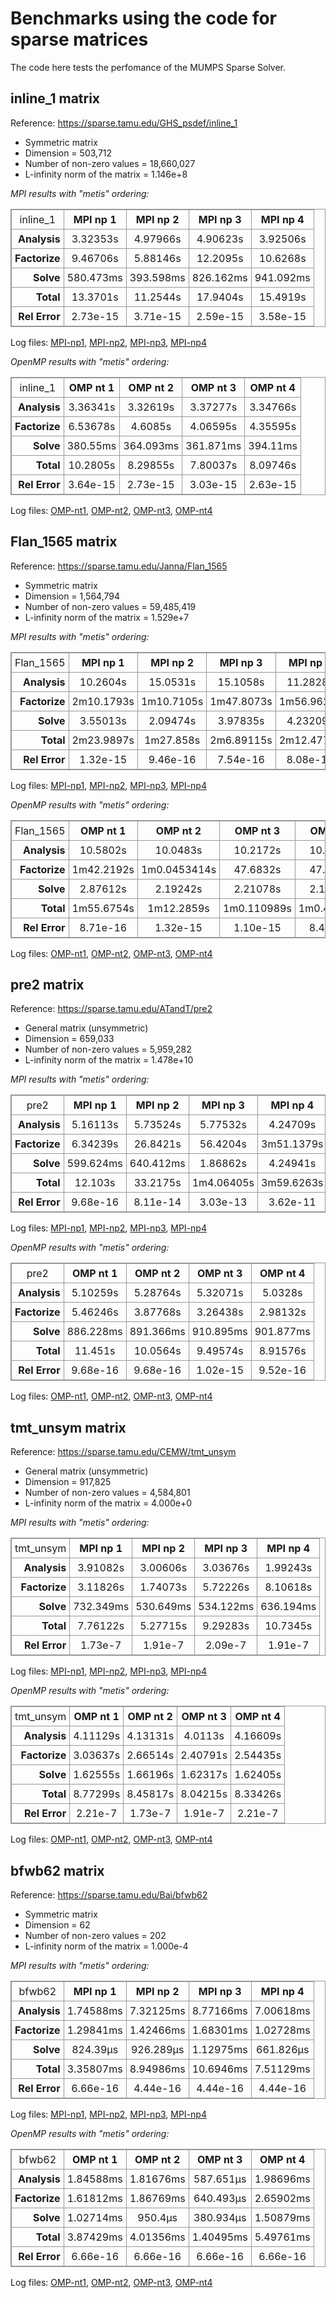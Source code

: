# Benchmarks using the code for sparse matrices

The code here tests the perfomance of the MUMPS Sparse Solver.

## inline_1 matrix

Reference: https://sparse.tamu.edu/GHS_psdef/inline_1

* Symmetric matrix
* Dimension = 503,712
* Number of non-zero values = 18,660,027
* L-infinity norm of the matrix = 1.146e+8

_MPI results with "metis" ordering:_

<table style="border: 1px solid #979797; border-collapse: collapse;">
  <tr>
    <td style="border: 1px solid #979797; border-collapse: collapse; text-align: center; padding: 5px;">inline_1</td>
    <th style="border: 1px solid #979797; border-collapse: collapse; text-align: center; padding: 5px;">MPI np 1</th>
    <th style="border: 1px solid #979797; border-collapse: collapse; text-align: center; padding: 5px;">MPI np 2</th>
    <th style="border: 1px solid #979797; border-collapse: collapse; text-align: center; padding: 5px;">MPI np 3</th>
    <th style="border: 1px solid #979797; border-collapse: collapse; text-align: center; padding: 5px;">MPI np 4</th>
  </tr>
  <tr>
    <th style="border: 1px solid #979797; border-collapse: collapse; text-align: right; padding: 5px;">Analysis</th>
    <td style="border: 1px solid #979797; border-collapse: collapse; text-align: center; padding: 5px;">3.32353s</td>
    <td style="border: 1px solid #979797; border-collapse: collapse; text-align: center; padding: 5px;">4.97966s</td>
    <td style="border: 1px solid #979797; border-collapse: collapse; text-align: center; padding: 5px;">4.90623s</td>
    <td style="border: 1px solid #979797; border-collapse: collapse; text-align: center; padding: 5px;">3.92506s</td>
  </tr>
  <tr>
    <th style="border: 1px solid #979797; border-collapse: collapse; text-align: right; padding: 5px;">Factorize</th>
    <td style="border: 1px solid #979797; border-collapse: collapse; text-align: center; padding: 5px;">9.46706s</td>
    <td style="border: 1px solid #979797; border-collapse: collapse; text-align: center; padding: 5px;">5.88146s</td>
    <td style="border: 1px solid #979797; border-collapse: collapse; text-align: center; padding: 5px;">12.2095s</td>
    <td style="border: 1px solid #979797; border-collapse: collapse; text-align: center; padding: 5px;">10.6268s</td>
  </tr>
  <tr>
    <th style="border: 1px solid #979797; border-collapse: collapse; text-align: right; padding: 5px;">Solve</th>
    <td style="border: 1px solid #979797; border-collapse: collapse; text-align: center; padding: 5px;">580.473ms</td>
    <td style="border: 1px solid #979797; border-collapse: collapse; text-align: center; padding: 5px;">393.598ms</td>
    <td style="border: 1px solid #979797; border-collapse: collapse; text-align: center; padding: 5px;">826.162ms</td>
    <td style="border: 1px solid #979797; border-collapse: collapse; text-align: center; padding: 5px;">941.092ms</td>
  </tr>
  <tr>
    <th style="border: 1px solid #979797; border-collapse: collapse; text-align: right; padding: 5px;">Total</th>
    <td style="border: 1px solid #979797; border-collapse: collapse; text-align: center; padding: 5px;">13.3701s</td>
    <td style="border: 1px solid #979797; border-collapse: collapse; text-align: center; padding: 5px;">11.2544s</td>
    <td style="border: 1px solid #979797; border-collapse: collapse; text-align: center; padding: 5px;">17.9404s</td>
    <td style="border: 1px solid #979797; border-collapse: collapse; text-align: center; padding: 5px;">15.4919s</td>
  </tr>
  <tr>
    <th style="border: 1px solid #979797; border-collapse: collapse; text-align: right; padding: 5px;">Rel Error</th>
    <td style="border: 1px solid #979797; border-collapse: collapse; text-align: center; padding: 5px;">2.73e-15</td>
    <td style="border: 1px solid #979797; border-collapse: collapse; text-align: center; padding: 5px;">3.71e-15</td>
    <td style="border: 1px solid #979797; border-collapse: collapse; text-align: center; padding: 5px;">2.59e-15</td>
    <td style="border: 1px solid #979797; border-collapse: collapse; text-align: center; padding: 5px;">3.58e-15</td>
  </tr>
</table>


Log files: [MPI-np1](https://github.com/cpmech/laclib/blob/main/benchmarks/sparse/results/mumps_inline_1_metis_mpi1.txt), 
[MPI-np2](https://github.com/cpmech/laclib/blob/main/benchmarks/sparse/results/mumps_inline_1_metis_mpi2.txt), 
[MPI-np3](https://github.com/cpmech/laclib/blob/main/benchmarks/sparse/results/mumps_inline_1_metis_mpi3.txt), 
[MPI-np4](https://github.com/cpmech/laclib/blob/main/benchmarks/sparse/results/mumps_inline_1_metis_mpi4.txt)

_OpenMP results with "metis" ordering:_

<table style="border: 1px solid #979797; border-collapse: collapse;">
  <tr>
    <td style="border: 1px solid #979797; border-collapse: collapse; text-align: center; padding: 5px;">inline_1</td>
    <th style="border: 1px solid #979797; border-collapse: collapse; text-align: center; padding: 5px;">OMP nt 1</th>
    <th style="border: 1px solid #979797; border-collapse: collapse; text-align: center; padding: 5px;">OMP nt 2</th>
    <th style="border: 1px solid #979797; border-collapse: collapse; text-align: center; padding: 5px;">OMP nt 3</th>
    <th style="border: 1px solid #979797; border-collapse: collapse; text-align: center; padding: 5px;">OMP nt 4</th>
  </tr>
  <tr>
    <th style="border: 1px solid #979797; border-collapse: collapse; text-align: right; padding: 5px;">Analysis</th>
    <td style="border: 1px solid #979797; border-collapse: collapse; text-align: center; padding: 5px;">3.36341s</td>
    <td style="border: 1px solid #979797; border-collapse: collapse; text-align: center; padding: 5px;">3.32619s</td>
    <td style="border: 1px solid #979797; border-collapse: collapse; text-align: center; padding: 5px;">3.37277s</td>
    <td style="border: 1px solid #979797; border-collapse: collapse; text-align: center; padding: 5px;">3.34766s</td>
  </tr>
  <tr>
    <th style="border: 1px solid #979797; border-collapse: collapse; text-align: right; padding: 5px;">Factorize</th>
    <td style="border: 1px solid #979797; border-collapse: collapse; text-align: center; padding: 5px;">6.53678s</td>
    <td style="border: 1px solid #979797; border-collapse: collapse; text-align: center; padding: 5px;">4.6085s</td>
    <td style="border: 1px solid #979797; border-collapse: collapse; text-align: center; padding: 5px;">4.06595s</td>
    <td style="border: 1px solid #979797; border-collapse: collapse; text-align: center; padding: 5px;">4.35595s</td>
  </tr>
  <tr>
    <th style="border: 1px solid #979797; border-collapse: collapse; text-align: right; padding: 5px;">Solve</th>
    <td style="border: 1px solid #979797; border-collapse: collapse; text-align: center; padding: 5px;">380.55ms</td>
    <td style="border: 1px solid #979797; border-collapse: collapse; text-align: center; padding: 5px;">364.093ms</td>
    <td style="border: 1px solid #979797; border-collapse: collapse; text-align: center; padding: 5px;">361.871ms</td>
    <td style="border: 1px solid #979797; border-collapse: collapse; text-align: center; padding: 5px;">394.11ms</td>
  </tr>
  <tr>
    <th style="border: 1px solid #979797; border-collapse: collapse; text-align: right; padding: 5px;">Total</th>
    <td style="border: 1px solid #979797; border-collapse: collapse; text-align: center; padding: 5px;">10.2805s</td>
    <td style="border: 1px solid #979797; border-collapse: collapse; text-align: center; padding: 5px;">8.29855s</td>
    <td style="border: 1px solid #979797; border-collapse: collapse; text-align: center; padding: 5px;">7.80037s</td>
    <td style="border: 1px solid #979797; border-collapse: collapse; text-align: center; padding: 5px;">8.09746s</td>
  </tr>
  <tr>
    <th style="border: 1px solid #979797; border-collapse: collapse; text-align: right; padding: 5px;">Rel Error</th>
    <td style="border: 1px solid #979797; border-collapse: collapse; text-align: center; padding: 5px;">3.64e-15</td>
    <td style="border: 1px solid #979797; border-collapse: collapse; text-align: center; padding: 5px;">2.73e-15</td>
    <td style="border: 1px solid #979797; border-collapse: collapse; text-align: center; padding: 5px;">3.03e-15</td>
    <td style="border: 1px solid #979797; border-collapse: collapse; text-align: center; padding: 5px;">2.63e-15</td>
  </tr>
</table>


Log files: [OMP-nt1](https://github.com/cpmech/laclib/blob/main/benchmarks/sparse/results/mumps_inline_1_metis_omp1.txt), 
[OMP-nt2](https://github.com/cpmech/laclib/blob/main/benchmarks/sparse/results/mumps_inline_1_metis_omp2.txt), 
[OMP-nt3](https://github.com/cpmech/laclib/blob/main/benchmarks/sparse/results/mumps_inline_1_metis_omp3.txt), 
[OMP-nt4](https://github.com/cpmech/laclib/blob/main/benchmarks/sparse/results/mumps_inline_1_metis_omp4.txt)


## Flan_1565 matrix

Reference: https://sparse.tamu.edu/Janna/Flan_1565

* Symmetric matrix
* Dimension = 1,564,794
* Number of non-zero values = 59,485,419
* L-infinity norm of the matrix = 1.529e+7

_MPI results with "metis" ordering:_

<table style="border: 1px solid #979797; border-collapse: collapse;">
  <tr>
    <td style="border: 1px solid #979797; border-collapse: collapse; text-align: center; padding: 5px;">Flan_1565</td>
    <th style="border: 1px solid #979797; border-collapse: collapse; text-align: center; padding: 5px;">MPI np 1</th>
    <th style="border: 1px solid #979797; border-collapse: collapse; text-align: center; padding: 5px;">MPI np 2</th>
    <th style="border: 1px solid #979797; border-collapse: collapse; text-align: center; padding: 5px;">MPI np 3</th>
    <th style="border: 1px solid #979797; border-collapse: collapse; text-align: center; padding: 5px;">MPI np 4</th>
  </tr>
  <tr>
    <th style="border: 1px solid #979797; border-collapse: collapse; text-align: right; padding: 5px;">Analysis</th>
    <td style="border: 1px solid #979797; border-collapse: collapse; text-align: center; padding: 5px;">10.2604s</td>
    <td style="border: 1px solid #979797; border-collapse: collapse; text-align: center; padding: 5px;">15.0531s</td>
    <td style="border: 1px solid #979797; border-collapse: collapse; text-align: center; padding: 5px;">15.1058s</td>
    <td style="border: 1px solid #979797; border-collapse: collapse; text-align: center; padding: 5px;">11.2828s</td>
  </tr>
  <tr>
    <th style="border: 1px solid #979797; border-collapse: collapse; text-align: right; padding: 5px;">Factorize</th>
    <td style="border: 1px solid #979797; border-collapse: collapse; text-align: center; padding: 5px;">2m10.1793s</td>
    <td style="border: 1px solid #979797; border-collapse: collapse; text-align: center; padding: 5px;">1m10.7105s</td>
    <td style="border: 1px solid #979797; border-collapse: collapse; text-align: center; padding: 5px;">1m47.8073s</td>
    <td style="border: 1px solid #979797; border-collapse: collapse; text-align: center; padding: 5px;">1m56.9626s</td>
  </tr>
  <tr>
    <th style="border: 1px solid #979797; border-collapse: collapse; text-align: right; padding: 5px;">Solve</th>
    <td style="border: 1px solid #979797; border-collapse: collapse; text-align: center; padding: 5px;">3.55013s</td>
    <td style="border: 1px solid #979797; border-collapse: collapse; text-align: center; padding: 5px;">2.09474s</td>
    <td style="border: 1px solid #979797; border-collapse: collapse; text-align: center; padding: 5px;">3.97835s</td>
    <td style="border: 1px solid #979797; border-collapse: collapse; text-align: center; padding: 5px;">4.23209s</td>
  </tr>
  <tr>
    <th style="border: 1px solid #979797; border-collapse: collapse; text-align: right; padding: 5px;">Total</th>
    <td style="border: 1px solid #979797; border-collapse: collapse; text-align: center; padding: 5px;">2m23.9897s</td>
    <td style="border: 1px solid #979797; border-collapse: collapse; text-align: center; padding: 5px;">1m27.858s</td>
    <td style="border: 1px solid #979797; border-collapse: collapse; text-align: center; padding: 5px;">2m6.89115s</td>
    <td style="border: 1px solid #979797; border-collapse: collapse; text-align: center; padding: 5px;">2m12.4772s</td>
  </tr>
  <tr>
    <th style="border: 1px solid #979797; border-collapse: collapse; text-align: right; padding: 5px;">Rel Error</th>
    <td style="border: 1px solid #979797; border-collapse: collapse; text-align: center; padding: 5px;">1.32e-15</td>
    <td style="border: 1px solid #979797; border-collapse: collapse; text-align: center; padding: 5px;">9.46e-16</td>
    <td style="border: 1px solid #979797; border-collapse: collapse; text-align: center; padding: 5px;">7.54e-16</td>
    <td style="border: 1px solid #979797; border-collapse: collapse; text-align: center; padding: 5px;">8.08e-16</td>
  </tr>
</table>


Log files: [MPI-np1](https://github.com/cpmech/laclib/blob/main/benchmarks/sparse/results/mumps_Flan_1565_metis_mpi1.txt), 
[MPI-np2](https://github.com/cpmech/laclib/blob/main/benchmarks/sparse/results/mumps_Flan_1565_metis_mpi2.txt), 
[MPI-np3](https://github.com/cpmech/laclib/blob/main/benchmarks/sparse/results/mumps_Flan_1565_metis_mpi3.txt), 
[MPI-np4](https://github.com/cpmech/laclib/blob/main/benchmarks/sparse/results/mumps_Flan_1565_metis_mpi4.txt)

_OpenMP results with "metis" ordering:_

<table style="border: 1px solid #979797; border-collapse: collapse;">
  <tr>
    <td style="border: 1px solid #979797; border-collapse: collapse; text-align: center; padding: 5px;">Flan_1565</td>
    <th style="border: 1px solid #979797; border-collapse: collapse; text-align: center; padding: 5px;">OMP nt 1</th>
    <th style="border: 1px solid #979797; border-collapse: collapse; text-align: center; padding: 5px;">OMP nt 2</th>
    <th style="border: 1px solid #979797; border-collapse: collapse; text-align: center; padding: 5px;">OMP nt 3</th>
    <th style="border: 1px solid #979797; border-collapse: collapse; text-align: center; padding: 5px;">OMP nt 4</th>
  </tr>
  <tr>
    <th style="border: 1px solid #979797; border-collapse: collapse; text-align: right; padding: 5px;">Analysis</th>
    <td style="border: 1px solid #979797; border-collapse: collapse; text-align: center; padding: 5px;">10.5802s</td>
    <td style="border: 1px solid #979797; border-collapse: collapse; text-align: center; padding: 5px;">10.0483s</td>
    <td style="border: 1px solid #979797; border-collapse: collapse; text-align: center; padding: 5px;">10.2172s</td>
    <td style="border: 1px solid #979797; border-collapse: collapse; text-align: center; padding: 5px;">10.5331s</td>
  </tr>
  <tr>
    <th style="border: 1px solid #979797; border-collapse: collapse; text-align: right; padding: 5px;">Factorize</th>
    <td style="border: 1px solid #979797; border-collapse: collapse; text-align: center; padding: 5px;">1m42.2192s</td>
    <td style="border: 1px solid #979797; border-collapse: collapse; text-align: center; padding: 5px;">1m0.0453414s</td>
    <td style="border: 1px solid #979797; border-collapse: collapse; text-align: center; padding: 5px;">47.6832s</td>
    <td style="border: 1px solid #979797; border-collapse: collapse; text-align: center; padding: 5px;">47.8214s</td>
  </tr>
  <tr>
    <th style="border: 1px solid #979797; border-collapse: collapse; text-align: right; padding: 5px;">Solve</th>
    <td style="border: 1px solid #979797; border-collapse: collapse; text-align: center; padding: 5px;">2.87612s</td>
    <td style="border: 1px solid #979797; border-collapse: collapse; text-align: center; padding: 5px;">2.19242s</td>
    <td style="border: 1px solid #979797; border-collapse: collapse; text-align: center; padding: 5px;">2.21078s</td>
    <td style="border: 1px solid #979797; border-collapse: collapse; text-align: center; padding: 5px;">2.12207s</td>
  </tr>
  <tr>
    <th style="border: 1px solid #979797; border-collapse: collapse; text-align: right; padding: 5px;">Total</th>
    <td style="border: 1px solid #979797; border-collapse: collapse; text-align: center; padding: 5px;">1m55.6754s</td>
    <td style="border: 1px solid #979797; border-collapse: collapse; text-align: center; padding: 5px;">1m12.2859s</td>
    <td style="border: 1px solid #979797; border-collapse: collapse; text-align: center; padding: 5px;">1m0.110989s</td>
    <td style="border: 1px solid #979797; border-collapse: collapse; text-align: center; padding: 5px;">1m0.476257s</td>
  </tr>
  <tr>
    <th style="border: 1px solid #979797; border-collapse: collapse; text-align: right; padding: 5px;">Rel Error</th>
    <td style="border: 1px solid #979797; border-collapse: collapse; text-align: center; padding: 5px;">8.71e-16</td>
    <td style="border: 1px solid #979797; border-collapse: collapse; text-align: center; padding: 5px;">1.32e-15</td>
    <td style="border: 1px solid #979797; border-collapse: collapse; text-align: center; padding: 5px;">1.10e-15</td>
    <td style="border: 1px solid #979797; border-collapse: collapse; text-align: center; padding: 5px;">8.48e-16</td>
  </tr>
</table>


Log files: [OMP-nt1](https://github.com/cpmech/laclib/blob/main/benchmarks/sparse/results/mumps_Flan_1565_metis_omp1.txt), 
[OMP-nt2](https://github.com/cpmech/laclib/blob/main/benchmarks/sparse/results/mumps_Flan_1565_metis_omp2.txt), 
[OMP-nt3](https://github.com/cpmech/laclib/blob/main/benchmarks/sparse/results/mumps_Flan_1565_metis_omp3.txt), 
[OMP-nt4](https://github.com/cpmech/laclib/blob/main/benchmarks/sparse/results/mumps_Flan_1565_metis_omp4.txt)


## pre2 matrix

Reference: https://sparse.tamu.edu/ATandT/pre2

* General matrix (unsymmetric)
* Dimension = 659,033
* Number of non-zero values = 5,959,282
* L-infinity norm of the matrix = 1.478e+10

_MPI results with "metis" ordering:_

<table style="border: 1px solid #979797; border-collapse: collapse;">
  <tr>
    <td style="border: 1px solid #979797; border-collapse: collapse; text-align: center; padding: 5px;">pre2</td>
    <th style="border: 1px solid #979797; border-collapse: collapse; text-align: center; padding: 5px;">MPI np 1</th>
    <th style="border: 1px solid #979797; border-collapse: collapse; text-align: center; padding: 5px;">MPI np 2</th>
    <th style="border: 1px solid #979797; border-collapse: collapse; text-align: center; padding: 5px;">MPI np 3</th>
    <th style="border: 1px solid #979797; border-collapse: collapse; text-align: center; padding: 5px;">MPI np 4</th>
  </tr>
  <tr>
    <th style="border: 1px solid #979797; border-collapse: collapse; text-align: right; padding: 5px;">Analysis</th>
    <td style="border: 1px solid #979797; border-collapse: collapse; text-align: center; padding: 5px;">5.16113s</td>
    <td style="border: 1px solid #979797; border-collapse: collapse; text-align: center; padding: 5px;">5.73524s</td>
    <td style="border: 1px solid #979797; border-collapse: collapse; text-align: center; padding: 5px;">5.77532s</td>
    <td style="border: 1px solid #979797; border-collapse: collapse; text-align: center; padding: 5px;">4.24709s</td>
  </tr>
  <tr>
    <th style="border: 1px solid #979797; border-collapse: collapse; text-align: right; padding: 5px;">Factorize</th>
    <td style="border: 1px solid #979797; border-collapse: collapse; text-align: center; padding: 5px;">6.34239s</td>
    <td style="border: 1px solid #979797; border-collapse: collapse; text-align: center; padding: 5px;">26.8421s</td>
    <td style="border: 1px solid #979797; border-collapse: collapse; text-align: center; padding: 5px;">56.4204s</td>
    <td style="border: 1px solid #979797; border-collapse: collapse; text-align: center; padding: 5px;">3m51.1379s</td>
  </tr>
  <tr>
    <th style="border: 1px solid #979797; border-collapse: collapse; text-align: right; padding: 5px;">Solve</th>
    <td style="border: 1px solid #979797; border-collapse: collapse; text-align: center; padding: 5px;">599.624ms</td>
    <td style="border: 1px solid #979797; border-collapse: collapse; text-align: center; padding: 5px;">640.412ms</td>
    <td style="border: 1px solid #979797; border-collapse: collapse; text-align: center; padding: 5px;">1.86862s</td>
    <td style="border: 1px solid #979797; border-collapse: collapse; text-align: center; padding: 5px;">4.24941s</td>
  </tr>
  <tr>
    <th style="border: 1px solid #979797; border-collapse: collapse; text-align: right; padding: 5px;">Total</th>
    <td style="border: 1px solid #979797; border-collapse: collapse; text-align: center; padding: 5px;">12.103s</td>
    <td style="border: 1px solid #979797; border-collapse: collapse; text-align: center; padding: 5px;">33.2175s</td>
    <td style="border: 1px solid #979797; border-collapse: collapse; text-align: center; padding: 5px;">1m4.06405s</td>
    <td style="border: 1px solid #979797; border-collapse: collapse; text-align: center; padding: 5px;">3m59.6263s</td>
  </tr>
  <tr>
    <th style="border: 1px solid #979797; border-collapse: collapse; text-align: right; padding: 5px;">Rel Error</th>
    <td style="border: 1px solid #979797; border-collapse: collapse; text-align: center; padding: 5px;">9.68e-16</td>
    <td style="border: 1px solid #979797; border-collapse: collapse; text-align: center; padding: 5px;">8.11e-14</td>
    <td style="border: 1px solid #979797; border-collapse: collapse; text-align: center; padding: 5px;">3.03e-13</td>
    <td style="border: 1px solid #979797; border-collapse: collapse; text-align: center; padding: 5px;">3.62e-11</td>
  </tr>
</table>


Log files: [MPI-np1](https://github.com/cpmech/laclib/blob/main/benchmarks/sparse/results/mumps_pre2_metis_mpi1.txt), 
[MPI-np2](https://github.com/cpmech/laclib/blob/main/benchmarks/sparse/results/mumps_pre2_metis_mpi2.txt), 
[MPI-np3](https://github.com/cpmech/laclib/blob/main/benchmarks/sparse/results/mumps_pre2_metis_mpi3.txt), 
[MPI-np4](https://github.com/cpmech/laclib/blob/main/benchmarks/sparse/results/mumps_pre2_metis_mpi4.txt)

_OpenMP results with "metis" ordering:_

<table style="border: 1px solid #979797; border-collapse: collapse;">
  <tr>
    <td style="border: 1px solid #979797; border-collapse: collapse; text-align: center; padding: 5px;">pre2</td>
    <th style="border: 1px solid #979797; border-collapse: collapse; text-align: center; padding: 5px;">OMP nt 1</th>
    <th style="border: 1px solid #979797; border-collapse: collapse; text-align: center; padding: 5px;">OMP nt 2</th>
    <th style="border: 1px solid #979797; border-collapse: collapse; text-align: center; padding: 5px;">OMP nt 3</th>
    <th style="border: 1px solid #979797; border-collapse: collapse; text-align: center; padding: 5px;">OMP nt 4</th>
  </tr>
  <tr>
    <th style="border: 1px solid #979797; border-collapse: collapse; text-align: right; padding: 5px;">Analysis</th>
    <td style="border: 1px solid #979797; border-collapse: collapse; text-align: center; padding: 5px;">5.10259s</td>
    <td style="border: 1px solid #979797; border-collapse: collapse; text-align: center; padding: 5px;">5.28764s</td>
    <td style="border: 1px solid #979797; border-collapse: collapse; text-align: center; padding: 5px;">5.32071s</td>
    <td style="border: 1px solid #979797; border-collapse: collapse; text-align: center; padding: 5px;">5.0328s</td>
  </tr>
  <tr>
    <th style="border: 1px solid #979797; border-collapse: collapse; text-align: right; padding: 5px;">Factorize</th>
    <td style="border: 1px solid #979797; border-collapse: collapse; text-align: center; padding: 5px;">5.46246s</td>
    <td style="border: 1px solid #979797; border-collapse: collapse; text-align: center; padding: 5px;">3.87768s</td>
    <td style="border: 1px solid #979797; border-collapse: collapse; text-align: center; padding: 5px;">3.26438s</td>
    <td style="border: 1px solid #979797; border-collapse: collapse; text-align: center; padding: 5px;">2.98132s</td>
  </tr>
  <tr>
    <th style="border: 1px solid #979797; border-collapse: collapse; text-align: right; padding: 5px;">Solve</th>
    <td style="border: 1px solid #979797; border-collapse: collapse; text-align: center; padding: 5px;">886.228ms</td>
    <td style="border: 1px solid #979797; border-collapse: collapse; text-align: center; padding: 5px;">891.366ms</td>
    <td style="border: 1px solid #979797; border-collapse: collapse; text-align: center; padding: 5px;">910.895ms</td>
    <td style="border: 1px solid #979797; border-collapse: collapse; text-align: center; padding: 5px;">901.877ms</td>
  </tr>
  <tr>
    <th style="border: 1px solid #979797; border-collapse: collapse; text-align: right; padding: 5px;">Total</th>
    <td style="border: 1px solid #979797; border-collapse: collapse; text-align: center; padding: 5px;">11.451s</td>
    <td style="border: 1px solid #979797; border-collapse: collapse; text-align: center; padding: 5px;">10.0564s</td>
    <td style="border: 1px solid #979797; border-collapse: collapse; text-align: center; padding: 5px;">9.49574s</td>
    <td style="border: 1px solid #979797; border-collapse: collapse; text-align: center; padding: 5px;">8.91576s</td>
  </tr>
  <tr>
    <th style="border: 1px solid #979797; border-collapse: collapse; text-align: right; padding: 5px;">Rel Error</th>
    <td style="border: 1px solid #979797; border-collapse: collapse; text-align: center; padding: 5px;">9.68e-16</td>
    <td style="border: 1px solid #979797; border-collapse: collapse; text-align: center; padding: 5px;">9.68e-16</td>
    <td style="border: 1px solid #979797; border-collapse: collapse; text-align: center; padding: 5px;">1.02e-15</td>
    <td style="border: 1px solid #979797; border-collapse: collapse; text-align: center; padding: 5px;">9.52e-16</td>
  </tr>
</table>


Log files: [OMP-nt1](https://github.com/cpmech/laclib/blob/main/benchmarks/sparse/results/mumps_pre2_metis_omp1.txt), 
[OMP-nt2](https://github.com/cpmech/laclib/blob/main/benchmarks/sparse/results/mumps_pre2_metis_omp2.txt), 
[OMP-nt3](https://github.com/cpmech/laclib/blob/main/benchmarks/sparse/results/mumps_pre2_metis_omp3.txt), 
[OMP-nt4](https://github.com/cpmech/laclib/blob/main/benchmarks/sparse/results/mumps_pre2_metis_omp4.txt)


## tmt_unsym matrix

Reference: https://sparse.tamu.edu/CEMW/tmt_unsym

* General matrix (unsymmetric)
* Dimension = 917,825
* Number of non-zero values = 4,584,801
* L-infinity norm of the matrix = 4.000e+0

_MPI results with "metis" ordering:_

<table style="border: 1px solid #979797; border-collapse: collapse;">
  <tr>
    <td style="border: 1px solid #979797; border-collapse: collapse; text-align: center; padding: 5px;">tmt_unsym</td>
    <th style="border: 1px solid #979797; border-collapse: collapse; text-align: center; padding: 5px;">MPI np 1</th>
    <th style="border: 1px solid #979797; border-collapse: collapse; text-align: center; padding: 5px;">MPI np 2</th>
    <th style="border: 1px solid #979797; border-collapse: collapse; text-align: center; padding: 5px;">MPI np 3</th>
    <th style="border: 1px solid #979797; border-collapse: collapse; text-align: center; padding: 5px;">MPI np 4</th>
  </tr>
  <tr>
    <th style="border: 1px solid #979797; border-collapse: collapse; text-align: right; padding: 5px;">Analysis</th>
    <td style="border: 1px solid #979797; border-collapse: collapse; text-align: center; padding: 5px;">3.91082s</td>
    <td style="border: 1px solid #979797; border-collapse: collapse; text-align: center; padding: 5px;">3.00606s</td>
    <td style="border: 1px solid #979797; border-collapse: collapse; text-align: center; padding: 5px;">3.03676s</td>
    <td style="border: 1px solid #979797; border-collapse: collapse; text-align: center; padding: 5px;">1.99243s</td>
  </tr>
  <tr>
    <th style="border: 1px solid #979797; border-collapse: collapse; text-align: right; padding: 5px;">Factorize</th>
    <td style="border: 1px solid #979797; border-collapse: collapse; text-align: center; padding: 5px;">3.11826s</td>
    <td style="border: 1px solid #979797; border-collapse: collapse; text-align: center; padding: 5px;">1.74073s</td>
    <td style="border: 1px solid #979797; border-collapse: collapse; text-align: center; padding: 5px;">5.72226s</td>
    <td style="border: 1px solid #979797; border-collapse: collapse; text-align: center; padding: 5px;">8.10618s</td>
  </tr>
  <tr>
    <th style="border: 1px solid #979797; border-collapse: collapse; text-align: right; padding: 5px;">Solve</th>
    <td style="border: 1px solid #979797; border-collapse: collapse; text-align: center; padding: 5px;">732.349ms</td>
    <td style="border: 1px solid #979797; border-collapse: collapse; text-align: center; padding: 5px;">530.649ms</td>
    <td style="border: 1px solid #979797; border-collapse: collapse; text-align: center; padding: 5px;">534.122ms</td>
    <td style="border: 1px solid #979797; border-collapse: collapse; text-align: center; padding: 5px;">636.194ms</td>
  </tr>
  <tr>
    <th style="border: 1px solid #979797; border-collapse: collapse; text-align: right; padding: 5px;">Total</th>
    <td style="border: 1px solid #979797; border-collapse: collapse; text-align: center; padding: 5px;">7.76122s</td>
    <td style="border: 1px solid #979797; border-collapse: collapse; text-align: center; padding: 5px;">5.27715s</td>
    <td style="border: 1px solid #979797; border-collapse: collapse; text-align: center; padding: 5px;">9.29283s</td>
    <td style="border: 1px solid #979797; border-collapse: collapse; text-align: center; padding: 5px;">10.7345s</td>
  </tr>
  <tr>
    <th style="border: 1px solid #979797; border-collapse: collapse; text-align: right; padding: 5px;">Rel Error</th>
    <td style="border: 1px solid #979797; border-collapse: collapse; text-align: center; padding: 5px;">1.73e-7</td>
    <td style="border: 1px solid #979797; border-collapse: collapse; text-align: center; padding: 5px;">1.91e-7</td>
    <td style="border: 1px solid #979797; border-collapse: collapse; text-align: center; padding: 5px;">2.09e-7</td>
    <td style="border: 1px solid #979797; border-collapse: collapse; text-align: center; padding: 5px;">1.91e-7</td>
  </tr>
</table>


Log files: [MPI-np1](https://github.com/cpmech/laclib/blob/main/benchmarks/sparse/results/mumps_tmt_unsym_metis_mpi1.txt), 
[MPI-np2](https://github.com/cpmech/laclib/blob/main/benchmarks/sparse/results/mumps_tmt_unsym_metis_mpi2.txt), 
[MPI-np3](https://github.com/cpmech/laclib/blob/main/benchmarks/sparse/results/mumps_tmt_unsym_metis_mpi3.txt), 
[MPI-np4](https://github.com/cpmech/laclib/blob/main/benchmarks/sparse/results/mumps_tmt_unsym_metis_mpi4.txt)

_OpenMP results with "metis" ordering:_

<table style="border: 1px solid #979797; border-collapse: collapse;">
  <tr>
    <td style="border: 1px solid #979797; border-collapse: collapse; text-align: center; padding: 5px;">tmt_unsym</td>
    <th style="border: 1px solid #979797; border-collapse: collapse; text-align: center; padding: 5px;">OMP nt 1</th>
    <th style="border: 1px solid #979797; border-collapse: collapse; text-align: center; padding: 5px;">OMP nt 2</th>
    <th style="border: 1px solid #979797; border-collapse: collapse; text-align: center; padding: 5px;">OMP nt 3</th>
    <th style="border: 1px solid #979797; border-collapse: collapse; text-align: center; padding: 5px;">OMP nt 4</th>
  </tr>
  <tr>
    <th style="border: 1px solid #979797; border-collapse: collapse; text-align: right; padding: 5px;">Analysis</th>
    <td style="border: 1px solid #979797; border-collapse: collapse; text-align: center; padding: 5px;">4.11129s</td>
    <td style="border: 1px solid #979797; border-collapse: collapse; text-align: center; padding: 5px;">4.13131s</td>
    <td style="border: 1px solid #979797; border-collapse: collapse; text-align: center; padding: 5px;">4.0113s</td>
    <td style="border: 1px solid #979797; border-collapse: collapse; text-align: center; padding: 5px;">4.16609s</td>
  </tr>
  <tr>
    <th style="border: 1px solid #979797; border-collapse: collapse; text-align: right; padding: 5px;">Factorize</th>
    <td style="border: 1px solid #979797; border-collapse: collapse; text-align: center; padding: 5px;">3.03637s</td>
    <td style="border: 1px solid #979797; border-collapse: collapse; text-align: center; padding: 5px;">2.66514s</td>
    <td style="border: 1px solid #979797; border-collapse: collapse; text-align: center; padding: 5px;">2.40791s</td>
    <td style="border: 1px solid #979797; border-collapse: collapse; text-align: center; padding: 5px;">2.54435s</td>
  </tr>
  <tr>
    <th style="border: 1px solid #979797; border-collapse: collapse; text-align: right; padding: 5px;">Solve</th>
    <td style="border: 1px solid #979797; border-collapse: collapse; text-align: center; padding: 5px;">1.62555s</td>
    <td style="border: 1px solid #979797; border-collapse: collapse; text-align: center; padding: 5px;">1.66196s</td>
    <td style="border: 1px solid #979797; border-collapse: collapse; text-align: center; padding: 5px;">1.62317s</td>
    <td style="border: 1px solid #979797; border-collapse: collapse; text-align: center; padding: 5px;">1.62405s</td>
  </tr>
  <tr>
    <th style="border: 1px solid #979797; border-collapse: collapse; text-align: right; padding: 5px;">Total</th>
    <td style="border: 1px solid #979797; border-collapse: collapse; text-align: center; padding: 5px;">8.77299s</td>
    <td style="border: 1px solid #979797; border-collapse: collapse; text-align: center; padding: 5px;">8.45817s</td>
    <td style="border: 1px solid #979797; border-collapse: collapse; text-align: center; padding: 5px;">8.04215s</td>
    <td style="border: 1px solid #979797; border-collapse: collapse; text-align: center; padding: 5px;">8.33426s</td>
  </tr>
  <tr>
    <th style="border: 1px solid #979797; border-collapse: collapse; text-align: right; padding: 5px;">Rel Error</th>
    <td style="border: 1px solid #979797; border-collapse: collapse; text-align: center; padding: 5px;">2.21e-7</td>
    <td style="border: 1px solid #979797; border-collapse: collapse; text-align: center; padding: 5px;">1.73e-7</td>
    <td style="border: 1px solid #979797; border-collapse: collapse; text-align: center; padding: 5px;">1.91e-7</td>
    <td style="border: 1px solid #979797; border-collapse: collapse; text-align: center; padding: 5px;">2.21e-7</td>
  </tr>
</table>


Log files: [OMP-nt1](https://github.com/cpmech/laclib/blob/main/benchmarks/sparse/results/mumps_tmt_unsym_metis_omp1.txt), 
[OMP-nt2](https://github.com/cpmech/laclib/blob/main/benchmarks/sparse/results/mumps_tmt_unsym_metis_omp2.txt), 
[OMP-nt3](https://github.com/cpmech/laclib/blob/main/benchmarks/sparse/results/mumps_tmt_unsym_metis_omp3.txt), 
[OMP-nt4](https://github.com/cpmech/laclib/blob/main/benchmarks/sparse/results/mumps_tmt_unsym_metis_omp4.txt)


## bfwb62 matrix

Reference: https://sparse.tamu.edu/Bai/bfwb62

* Symmetric matrix
* Dimension = 62
* Number of non-zero values = 202
* L-infinity norm of the matrix = 1.000e-4

_MPI results with "metis" ordering:_

<table style="border: 1px solid #979797; border-collapse: collapse;">
  <tr>
    <td style="border: 1px solid #979797; border-collapse: collapse; text-align: center; padding: 5px;">bfwb62</td>
    <th style="border: 1px solid #979797; border-collapse: collapse; text-align: center; padding: 5px;">MPI np 1</th>
    <th style="border: 1px solid #979797; border-collapse: collapse; text-align: center; padding: 5px;">MPI np 2</th>
    <th style="border: 1px solid #979797; border-collapse: collapse; text-align: center; padding: 5px;">MPI np 3</th>
    <th style="border: 1px solid #979797; border-collapse: collapse; text-align: center; padding: 5px;">MPI np 4</th>
  </tr>
  <tr>
    <th style="border: 1px solid #979797; border-collapse: collapse; text-align: right; padding: 5px;">Analysis</th>
    <td style="border: 1px solid #979797; border-collapse: collapse; text-align: center; padding: 5px;">1.74588ms</td>
    <td style="border: 1px solid #979797; border-collapse: collapse; text-align: center; padding: 5px;">7.32125ms</td>
    <td style="border: 1px solid #979797; border-collapse: collapse; text-align: center; padding: 5px;">8.77166ms</td>
    <td style="border: 1px solid #979797; border-collapse: collapse; text-align: center; padding: 5px;">7.00618ms</td>
  </tr>
  <tr>
    <th style="border: 1px solid #979797; border-collapse: collapse; text-align: right; padding: 5px;">Factorize</th>
    <td style="border: 1px solid #979797; border-collapse: collapse; text-align: center; padding: 5px;">1.29841ms</td>
    <td style="border: 1px solid #979797; border-collapse: collapse; text-align: center; padding: 5px;">1.42466ms</td>
    <td style="border: 1px solid #979797; border-collapse: collapse; text-align: center; padding: 5px;">1.68301ms</td>
    <td style="border: 1px solid #979797; border-collapse: collapse; text-align: center; padding: 5px;">1.02728ms</td>
  </tr>
  <tr>
    <th style="border: 1px solid #979797; border-collapse: collapse; text-align: right; padding: 5px;">Solve</th>
    <td style="border: 1px solid #979797; border-collapse: collapse; text-align: center; padding: 5px;">824.39µs</td>
    <td style="border: 1px solid #979797; border-collapse: collapse; text-align: center; padding: 5px;">926.289µs</td>
    <td style="border: 1px solid #979797; border-collapse: collapse; text-align: center; padding: 5px;">1.12975ms</td>
    <td style="border: 1px solid #979797; border-collapse: collapse; text-align: center; padding: 5px;">661.826µs</td>
  </tr>
  <tr>
    <th style="border: 1px solid #979797; border-collapse: collapse; text-align: right; padding: 5px;">Total</th>
    <td style="border: 1px solid #979797; border-collapse: collapse; text-align: center; padding: 5px;">3.35807ms</td>
    <td style="border: 1px solid #979797; border-collapse: collapse; text-align: center; padding: 5px;">8.94986ms</td>
    <td style="border: 1px solid #979797; border-collapse: collapse; text-align: center; padding: 5px;">10.6946ms</td>
    <td style="border: 1px solid #979797; border-collapse: collapse; text-align: center; padding: 5px;">7.51129ms</td>
  </tr>
  <tr>
    <th style="border: 1px solid #979797; border-collapse: collapse; text-align: right; padding: 5px;">Rel Error</th>
    <td style="border: 1px solid #979797; border-collapse: collapse; text-align: center; padding: 5px;">6.66e-16</td>
    <td style="border: 1px solid #979797; border-collapse: collapse; text-align: center; padding: 5px;">4.44e-16</td>
    <td style="border: 1px solid #979797; border-collapse: collapse; text-align: center; padding: 5px;">4.44e-16</td>
    <td style="border: 1px solid #979797; border-collapse: collapse; text-align: center; padding: 5px;">4.44e-16</td>
  </tr>
</table>


Log files: [MPI-np1](https://github.com/cpmech/laclib/blob/main/benchmarks/sparse/results/mumps_bfwb62_metis_mpi1.txt), 
[MPI-np2](https://github.com/cpmech/laclib/blob/main/benchmarks/sparse/results/mumps_bfwb62_metis_mpi2.txt), 
[MPI-np3](https://github.com/cpmech/laclib/blob/main/benchmarks/sparse/results/mumps_bfwb62_metis_mpi3.txt), 
[MPI-np4](https://github.com/cpmech/laclib/blob/main/benchmarks/sparse/results/mumps_bfwb62_metis_mpi4.txt)

_OpenMP results with "metis" ordering:_

<table style="border: 1px solid #979797; border-collapse: collapse;">
  <tr>
    <td style="border: 1px solid #979797; border-collapse: collapse; text-align: center; padding: 5px;">bfwb62</td>
    <th style="border: 1px solid #979797; border-collapse: collapse; text-align: center; padding: 5px;">OMP nt 1</th>
    <th style="border: 1px solid #979797; border-collapse: collapse; text-align: center; padding: 5px;">OMP nt 2</th>
    <th style="border: 1px solid #979797; border-collapse: collapse; text-align: center; padding: 5px;">OMP nt 3</th>
    <th style="border: 1px solid #979797; border-collapse: collapse; text-align: center; padding: 5px;">OMP nt 4</th>
  </tr>
  <tr>
    <th style="border: 1px solid #979797; border-collapse: collapse; text-align: right; padding: 5px;">Analysis</th>
    <td style="border: 1px solid #979797; border-collapse: collapse; text-align: center; padding: 5px;">1.84588ms</td>
    <td style="border: 1px solid #979797; border-collapse: collapse; text-align: center; padding: 5px;">1.81676ms</td>
    <td style="border: 1px solid #979797; border-collapse: collapse; text-align: center; padding: 5px;">587.651µs</td>
    <td style="border: 1px solid #979797; border-collapse: collapse; text-align: center; padding: 5px;">1.98696ms</td>
  </tr>
  <tr>
    <th style="border: 1px solid #979797; border-collapse: collapse; text-align: right; padding: 5px;">Factorize</th>
    <td style="border: 1px solid #979797; border-collapse: collapse; text-align: center; padding: 5px;">1.61812ms</td>
    <td style="border: 1px solid #979797; border-collapse: collapse; text-align: center; padding: 5px;">1.86769ms</td>
    <td style="border: 1px solid #979797; border-collapse: collapse; text-align: center; padding: 5px;">640.493µs</td>
    <td style="border: 1px solid #979797; border-collapse: collapse; text-align: center; padding: 5px;">2.65902ms</td>
  </tr>
  <tr>
    <th style="border: 1px solid #979797; border-collapse: collapse; text-align: right; padding: 5px;">Solve</th>
    <td style="border: 1px solid #979797; border-collapse: collapse; text-align: center; padding: 5px;">1.02714ms</td>
    <td style="border: 1px solid #979797; border-collapse: collapse; text-align: center; padding: 5px;">950.4µs</td>
    <td style="border: 1px solid #979797; border-collapse: collapse; text-align: center; padding: 5px;">380.934µs</td>
    <td style="border: 1px solid #979797; border-collapse: collapse; text-align: center; padding: 5px;">1.50879ms</td>
  </tr>
  <tr>
    <th style="border: 1px solid #979797; border-collapse: collapse; text-align: right; padding: 5px;">Total</th>
    <td style="border: 1px solid #979797; border-collapse: collapse; text-align: center; padding: 5px;">3.87429ms</td>
    <td style="border: 1px solid #979797; border-collapse: collapse; text-align: center; padding: 5px;">4.01356ms</td>
    <td style="border: 1px solid #979797; border-collapse: collapse; text-align: center; padding: 5px;">1.40495ms</td>
    <td style="border: 1px solid #979797; border-collapse: collapse; text-align: center; padding: 5px;">5.49761ms</td>
  </tr>
  <tr>
    <th style="border: 1px solid #979797; border-collapse: collapse; text-align: right; padding: 5px;">Rel Error</th>
    <td style="border: 1px solid #979797; border-collapse: collapse; text-align: center; padding: 5px;">6.66e-16</td>
    <td style="border: 1px solid #979797; border-collapse: collapse; text-align: center; padding: 5px;">6.66e-16</td>
    <td style="border: 1px solid #979797; border-collapse: collapse; text-align: center; padding: 5px;">6.66e-16</td>
    <td style="border: 1px solid #979797; border-collapse: collapse; text-align: center; padding: 5px;">6.66e-16</td>
  </tr>
</table>


Log files: [OMP-nt1](https://github.com/cpmech/laclib/blob/main/benchmarks/sparse/results/mumps_bfwb62_metis_omp1.txt), 
[OMP-nt2](https://github.com/cpmech/laclib/blob/main/benchmarks/sparse/results/mumps_bfwb62_metis_omp2.txt), 
[OMP-nt3](https://github.com/cpmech/laclib/blob/main/benchmarks/sparse/results/mumps_bfwb62_metis_omp3.txt), 
[OMP-nt4](https://github.com/cpmech/laclib/blob/main/benchmarks/sparse/results/mumps_bfwb62_metis_omp4.txt)


